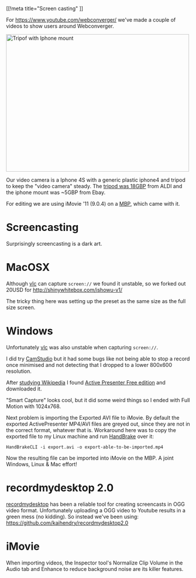 [[!meta title="Screen casting" ]]

For <https://www.youtube.com/webconverger/> we've made a couple of videos to
show users around Webconverger.

<a href="http://www.flickr.com/photos/hendry/7272704214/" title="Tripod with Iphone mount by Kai Hendry, on Flickr"><img src="http://farm8.staticflickr.com/7102/7272704214_402ce1f037.jpg" width="500" height="375" alt="Tripof with Iphone mount"></a>

Our video camera is a Iphone 4S with a generic plastic iphone4 and tripod to
keep the "video camera" steady. The [tripod was
18GBP](http://www.flickr.com/photos/hendry/7181199520) from ALDI and the iphone
mount was ~5GBP from Ebay.

For editing we are using iMovie '11 (9.0.4) on a [MBP](http://buyersguide.macrumors.com/#MacBook_Pro), which came with it.

# Screencasting

Surprisingly screencasting is a dark art.

# MacOSX

Although [vlc](http://www.videolan.org/vlc/) can capture `screen://` we found it
unstable, so we forked out 20USD for <http://shinywhitebox.com/ishowu-v1/>

The tricky thing here was setting up the preset as the same size as the full
size screen.

# Windows

Unfortunately [vlc](http://www.videolan.org/vlc/) was also unstable when capturing `screen://`.

I did try [CamStudio](http://camstudio.org) but it had some bugs like not being
able to stop a record once minimised and not detecting that I dropped to a
lower 800x600 resolution.

After [studying
Wikipedia](http://en.wikipedia.org/wiki/Comparison_of_screencasting_software) I
found [Active Presenter Free edition](http://atomisystems.com/) and downloaded it.

"Smart Capture" looks cool, but it did some weird things so I ended with Full
Motion with 1024x768.

Next problem is importing the Exported AVI file to iMovie. By default the
exported ActivePresenter MP4/AVI files are greyed out, since they are not in
the correct format, whatever that is. Workaround here was to copy the exported
file to my Linux machine and run [HandBrake](http://handbrake.fr/) over it:

	HandBrakeCLI -i export.avi -o export-able-to-be-imported.mp4

Now the resulting file can be imported into iMovie on the MBP. A joint Windows,
Linux & Mac effort!

# recordmydesktop 2.0

[recordmydesktop](http://en.wikipedia.org/wiki/RecordMyDesktop) has been a reliable tool for creating screencasts in OGG
video format. Unfortunately uploading a OGG video to Youtube results in a green
mess (no kidding). So instead we've been using:
<https://github.com/kaihendry/recordmydesktop2.0>

# iMovie

When importing videos, the Inspector tool's Normalize Clip Volume in the Audio
tab and Enhance to reduce background noise are its killer features.
